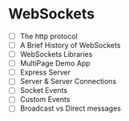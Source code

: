# WebSockets
* [ ] The http protocol
* [ ] A Brief History of WebSockets
* [ ] WebSockets Libraries
* [ ] MultiPage Demo App
* [ ] Express Server
* [ ] Server & Server Connections
* [ ] Socket Events
* [ ] Custom Events
* [ ] Broadcast vs Direct messages
